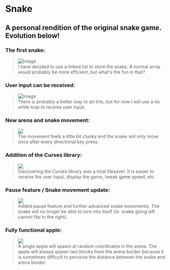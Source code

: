 # Snake
## A personal rendition of the original snake game. Evolution below!

### The first snake:  
> ![image](https://user-images.githubusercontent.com/56971161/115440100-39c7f600-a1c4-11eb-8ef0-8f3e4b17caba.png)  
> I have decided to use a linked list to store the snake. A normal array would probably be more efficient, but what's the fun in that?  
  
### User input can be received:  
> ![image](https://user-images.githubusercontent.com/56971161/116749477-dacd6280-a9b5-11eb-949f-b446b3255688.png)  
> There is probably a better way to do this, but for now I will use a do while loop to receive user input.
  
### New arena and snake movement:  
> ![](https://i.gyazo.com/257cd6934a3d632a93a4aea25b93013d.gif)  
> The movement feels a little bit clunky and the snake will only move once after every directional key press.

### Addition of the Curses library:  
> ![](https://i.gyazo.com/aaf138ec6463615af6cb9418bf5bc426.gif)  
> Discovering the Curses library was a total lifesaver. It is easier to receive the user input, display the game, tweak game speed, etc. 

### Pause feature / Snake movement update:  
> ![](https://i.gyazo.com/c659a263532e68554ae4f5242f1330de.gif)  
> Added pause feature and further advanced snake movements. The snake will no longer be able to turn into itself (ie. snake going left cannot flip to the right).  

### Fully functional apple:
> ![](https://i.gyazo.com/a57b3f992313b95af12c1c0f12123f3a.gif)  
> A single apple will spawn at random coordinates in the arena. The apple will always spawn two blocks from the arena border because it is sometimes difficult to perceive the distance between the snake and arena border.  
